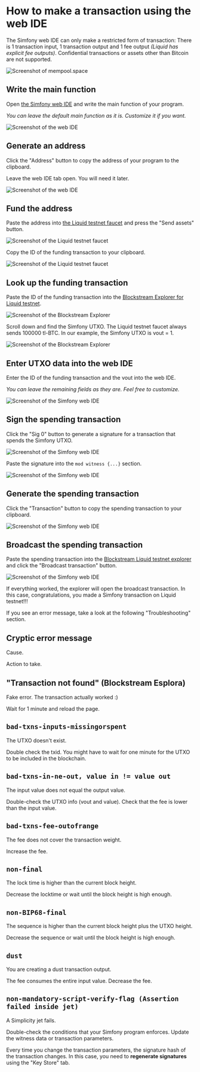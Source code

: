 # How to make a transaction using the web IDE

The Simfony web IDE can only make a restricted form of transaction: There is 1 transaction input, 1 transaction output and 1 fee output _(Liquid has explicit fee outputs)_. Confidential transactions or assets other than Bitcoin are not supported.

![Screenshot of mempool.space](https://raw.githubusercontent.com/uncomputable/simfony-webide/master/doc/mempool1.png)

## Write the main function

Open [the Simfony web IDE](https://simfony.dev/) and write the main function of your program.

_You can leave the default main function as it is. Customize it if you want._

![Screenshot of the web IDE](https://raw.githubusercontent.com/uncomputable/simfony-webide/master/doc/webide0.png)

## Generate an address

Click the "Address" button to copy the address of your program to the clipboard.

Leave the web IDE tab open. You will need it later.

![Screenshot of the web IDE](https://raw.githubusercontent.com/uncomputable/simfony-webide/master/doc/webide1.png)

## Fund the address

Paste the address into [the Liquid testnet faucet](https://liquidtestnet.com/faucet) and press the "Send assets" button.

![Screenshot of the Liquid testnet faucet](https://raw.githubusercontent.com/uncomputable/simfony-webide/master/doc/faucet1.png)

Copy the ID of the funding transaction to your clipboard.

![Screenshot of the Liquid testnet faucet](https://raw.githubusercontent.com/uncomputable/simfony-webide/master/doc/faucet2.png)

## Look up the funding transaction

Paste the ID of the funding transaction into the [Blockstream Explorer for Liquid testnet](https://blockstream.info/liquidtestnet/).

![Screenshot of the Blockstream Explorer](https://raw.githubusercontent.com/uncomputable/simfony-webide/master/doc/esplora1.png)

Scroll down and find the Simfony UTXO. The Liquid testnet faucet always sends 100000 tl-BTC. In our example, the Simfony UTXO is vout = 1.

![Screenshot of the Blockstream Explorer](https://raw.githubusercontent.com/uncomputable/simfony-webide/master/doc/esplora2.png)

## Enter UTXO data into the web IDE

Enter the ID of the funding transaction and the vout into the web IDE.

_You can leave the remaining fields as they are. Feel free to customize._

![Screenshot of the Simfony web IDE](https://raw.githubusercontent.com/uncomputable/simfony-webide/master/doc/webide2.png)

## Sign the spending transaction

Click the "Sig 0" button to generate a signature for a transaction that spends the Simfony UTXO.

![Screenshot of the Simfony web IDE](https://raw.githubusercontent.com/uncomputable/simfony-webide/master/doc/webide3.png)

Paste the signature into the `mod witness {...}` section.

![Screenshot of the Simfony web IDE](https://raw.githubusercontent.com/uncomputable/simfony-webide/master/doc/webide4.png)

## Generate the spending transaction

Click the "Transaction" button to copy the spending transaction to your clipboard.

![Screenshot of the Simfony web IDE](https://raw.githubusercontent.com/uncomputable/simfony-webide/master/doc/webide5.png)

## Broadcast the spending transaction

Paste the spending transaction into the [Blockstream Liquid testnet explorer](https://blockstream.info/liquidtestnet/tx/push) and click the "Broadcast transaction" button.

![Screenshot of the Simfony web IDE](https://raw.githubusercontent.com/uncomputable/simfony-webide/master/doc/esplora3.png)

If everything worked, the explorer will open the broadcast transaction. In this case, congratulations, you made a Simfony transaction on Liquid testnet!!!

If you see an error message, take a look at the following "Troubleshooting" section.

## Cryptic error message

Cause.

Action to take.

## "Transaction not found" (Blockstream Esplora)

Fake error. The transaction actually worked :)

Wait for 1 minute and reload the page.

## `bad-txns-inputs-missingorspent`

The UTXO doesn't exist.

Double check the txid. You might have to wait for one minute for the UTXO to be included in the blockchain.

## `bad-txns-in-ne-out, value in != value out`

The input value does not equal the output value.

Double-check the UTXO info (vout and value). Check that the fee is lower than the input value.

## `bad-txns-fee-outofrange`

The fee does not cover the transaction weight.

Increase the fee.

## `non-final`

The lock time is higher than the current block height.

Decrease the locktime or wait until the block height is high enough.

## `non-BIP68-final`

The sequence is higher than the current block height plus the UTXO height.

Decrease the sequence or wait until the block height is high enough.

## `dust`

You are creating a dust transaction output.

The fee consumes the entire input value. Decrease the fee.

## `non-mandatory-script-verify-flag (Assertion failed inside jet)`

A Simplicity jet fails.

Double-check the conditions that your Simfony program enforces. Update the witness data or transaction parameters.

Every time you change the transaction parameters, the signature hash of the transaction changes. In this case, you need to **regenerate signatures** using the "Key Store" tab.
